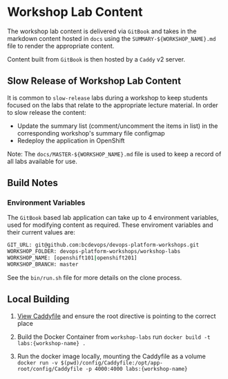 # Workshop Lab Content

The workshop lab content is delivered via `GitBook` and takes in the markdown content hosted in `docs` using the `SUMMARY-${WORKSHOP_NAME}.md` file to render the appropriate content.

Content built from `GitBook` is then hosted by a `Caddy` v2 server.


## Slow Release of Workshop Lab Content

It is common to `slow-release` labs during a workshop to keep students focused on the labs that relate to the appropriate lecture material. In order to slow release the content:

- Update the summary list (comment/uncomment the items in list) in the corresponding workshop's summary file configmap
- Redeploy the application in OpenShift

Note: The `docs/MASTER-${WORKSHOP_NAME}.md` file is used to keep a record of all labs available for use.

## Build Notes

### Environment Variables

The `GitBook` based lab application can take up to 4 environment variables, used for modifying content as required. These enviroment variables and their current values are:

``` bash
GIT_URL: git@github.com:bcdevops/devops-platform-workshops.git
WORKSHOP_FOLDER: devops-platform-workshops/workshop-labs
WORKSHOP_NAME: [openshift101|openshift201]
WORKSHOP_BRANCH: master
```

See the `bin/run.sh` file for more details on the clone process.

## Local Building

1. [View Caddyfile](workshop-labs/config/Caddyfile) and ensure the root directive is pointing to the
correct place

2. Build the Docker Container from `workshop-labs` run `docker build -t labs:{workshop-name} .`

3. Run the docker image locally, mounting the Caddyfile as a volume
  `docker run -v $(pwd)/config/Caddyfile:/opt/app-root/config/Caddyfile -p 4000:4000 labs:{workshop-name}`

